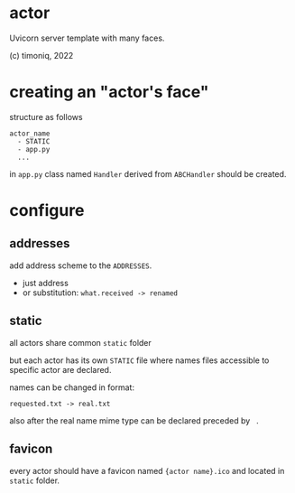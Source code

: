 # actor

Uvicorn server template with many faces.

(c) timoniq, 2022

# creating an "actor's face"

structure as follows

```
actor_name
  - STATIC
  - app.py
  ...
```

in `app.py` class named `Handler` derived from `ABCHandler` should be created.

# configure

## addresses

add address scheme to the `ADDRESSES`.

- just address
- or substitution: `what.received -> renamed`

## static

all actors share common `static` folder

but each actor has its own `STATIC` file where names files accessible to specific actor are declared.

names can be changed in format:

`requested.txt -> real.txt`

also after the real name mime type can be declared preceded by ` `.

## favicon

every actor should have a favicon named `{actor name}.ico` and located in `static` folder.